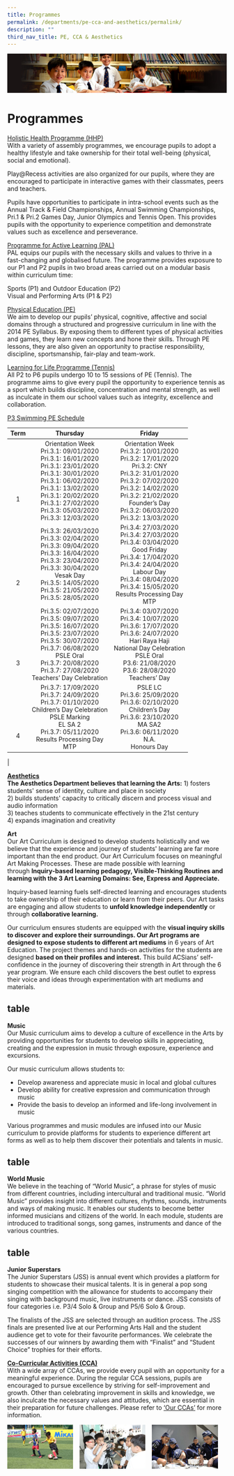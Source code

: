 ```yaml
---
title: Programmes
permalink: /departments/pe-cca-and-aesthetics/permalink/
description: ""
third_nav_title: PE, CCA & Aesthetics
---
```

![](/images/Sub-banner1.jpg)

Programmes
==========

<u>Holistic Health Programme (HHP)</u><br>
With a variety of assembly programmes, we encourage pupils to adopt a healthy lifestyle and take ownership for their total well-being (physical, social and emotional).

Play@Recess activities are also organized for our pupils, where they are encouraged to participate in interactive games with their classmates, peers and teachers.

Pupils have opportunities to participate in intra-school events such as the Annual Track & Field Championships, Annual Swimming Championships, Pri.1 & Pri.2 Games Day, Junior Olympics and Tennis Open. This provides pupils with the opportunity to experience competition and demonstrate values such as excellence and perseverance.

<u>Programme for Active Learning (PAL)</u><br>
PAL equips our pupils with the necessary skills and values to thrive in a fast-changing and globalised future. The programme provides exposure to our P1 and P2 pupils in two broad areas carried out on a modular basis within curriculum time:

Sports (P1) and Outdoor Education (P2) <br>
Visual and Performing Arts (P1 & P2)

<u>Physical Education (PE)</u><br>
We aim to develop our pupils’ physical, cognitive, affective and social domains through a structured and progressive curriculum in line with the 2014 PE Syllabus. By exposing them to different types of physical activities and games, they learn new concepts and hone their skills. Through PE lessons, they are also given an opportunity to practise responsibility, discipline, sportsmanship, fair-play and team-work.

<u>Learning for Life Programme (Tennis)</u><br>
All P2 to P6 pupils undergo 10 to 15 sessions of PE (Tennis). The programme aims to give every pupil the opportunity to experience tennis as a sport which builds discipline, concentration and mental strength, as well as inculcate in them our school values such as integrity, excellence and collaboration.

<u>P3 Swimming PE Schedule</u><br>

| Term | Thursday | Friday |
|:---:|:---:|:---:|
| <br><br><br><br><br>1 | Orientation Week<br>Pri.3.1: 09/01/2020<br>Pri.3.1: 16/01/2020<br>Pri.3.1: 23/01/2020<br>Pri.3.1: 30/01/2020<br>Pri.3.1: 06/02/2020<br>Pri.3.1: 13/02/2020<br>Pri.3.1: 20/02/2020<br>Pri.3.1: 27/02/2020<br>Pri.3.3: 05/03/2020<br>Pri.3.3: 12/03/2020 | Orientation Week<br>Pri.3.2: 10/01/2020<br>Pri.3.2: 17/01/2020<br>Pri.3.2: CNY<br>Pri.3.2: 31/01/2020<br>Pri.3.2: 07/02/2020<br>Pri.3.2: 14/02/2020<br>Pri.3.2: 21/02/2020<br>Founder’s Day<br>Pri.3.2: 06/03/2020<br>Pri.3.2: 13/03/2020 |
| <br><br><br><br><br>2 | Pri.3.3: 26/03/2020<br>Pri.3.3: 02/04/2020<br>Pri.3.3: 09/04/2020<br>Pri.3.3: 16/04/2020<br>Pri.3.3: 23/04/2020<br>Pri.3.3: 30/04/2020<br>Vesak Day<br>Pri.3.5: 14/05/2020<br>Pri.3.5: 21/05/2020<br>Pri.3.5: 28/05/2020 | Pri.3.4: 27/03/2020<br>Pri.3.4: 27/03/2020<br>Pri.3.4: 03/04/2020<br>Good Friday<br>Pri.3.4: 17/04/2020<br>Pri.3.4: 24/04/2020<br>Labour Day<br>Pri.3.4: 08/04/2020<br>Pri.3.4: 15/05/2020<br>Results Processing Day<br>MTP |
| <br><br><br><br><br>3 | Pri.3.5: 02/07/2020<br>Pri.3.5: 09/07/2020<br>Pri.3.5: 16/07/2020<br>Pri.3.5: 23/07/2020<br>Pri.3.5: 30/07/2020<br>Pri.3.7: 06/08/2020<br>PSLE Oral<br>Pri.3.7: 20/08/2020<br>Pri.3.7: 27/08/2020<br>Teachers’ Day Celebration | Pri.3.4: 03/07/2020<br>Pri.3.4: 10/07/2020<br>Pri.3.6: 17/07/2020<br>Pri.3.6: 24/07/2020<br>Hari Raya Haji<br>National Day Celebration<br>PSLE Oral<br>P3.6: 21/08/2020<br>P3.6: 28/08/2020<br>Teachers’ Day |
| <br><br><br><br><br>4 | Pri.3.7: 17/09/2020<br>Pri.3.7: 24/09/2020<br>Pri.3.7: 01/10/2020<br>Children’s Day Celebration<br>PSLE Marking<br>EL SA 2<br>Pri.3.7: 05/11/2020<br>Results Processing Day<br>MTP | PSLE LC<br>Pri.3.6: 25/09/2020<br>Pri.3.6: 02/10/2020<br>Children’s Day<br>Pri.3.6: 23/10/2020<br>MA SA2<br>Pri.3.6: 06/11/2020<br>N.A.<br>Honours Day |
|

<b><u>Aesthetics</b></u><br>
**The Aesthetics Department believes that learning the Arts:**
1\) fosters students' sense of identity, culture and place in society<br>
2\) builds students' capacity to critically discern and process visual and audio information<br>
3\) teaches students to communicate effectively in the 21st century<br>
 4\) expands imagination and creativity 
 

**Art**<br>
Our Art Curriculum is designed to develop students holistically and we believe that the experience and journey of students' learning are far more important than the end product. Our Art Curriculum focuses on meaningful Art Making Processes. These are made possible with learning through **Inquiry-based learning pedagogy, Visible-Thinking Routines and learning with the 3 Art Learning Domains: See, Express and Appreciate.** 

Inquiry-based learning fuels self-directed learning and encourages students to take ownership of their education or learn from their peers. Our Art tasks are engaging and allow students to **unfold knowledge independently** or through **collaborative learning.** 

Our curriculum ensures students are equipped with the **visual inquiry skills to discover and explore their surroundings. Our Art programs are designed to expose students to different art mediums** in 6 years of Art Education. The project themes and hands-on activities for the students are designed **based on their profiles and interest.** This build ACSians’ self-confidence in the journey of discovering their strength in Art through the 6 year program. We ensure each child discovers the best outlet to express their voice and ideas through experimentation with art mediums and materials.

## table

**Music**<br>
Our Music curriculum aims to develop a culture of excellence in the Arts by providing opportunities for students to develop skills in appreciating, creating and the expression in music through exposure, experience and excursions. 

Our music curriculum allows students to:

*   Develop awareness and appreciate music in local and global cultures
*   Develop ability for creative expression and communication through music
*   Provide the basis to develop an informed and life-long involvement in music

Various programmes and music modules are infused into our Music curriculum to provide platforms for students to experience different art forms as well as to help them discover their potentials and talents in music.

## table

**World Music**<br>
We believe in the teaching of “World Music”, a phrase for styles of music from different countries, including intercultural and traditional music. “World Music” provides insight into different cultures, rhythms, sounds, instruments and ways of making music. It enables our students to become better informed musicians and citizens of the world. In each module, students are introduced to traditional songs, song games, instruments and dance of the various countries.

## table

**Junior Superstars**<br>
The Junior Superstars (JSS) is annual event which provides a platform for students to showcase their musical talents. It is in general a pop song singing competition with the allowance for students to accompany their singing with background music, live instruments or dance. JSS consists of four categories i.e. P3/4 Solo & Group and P5/6 Solo & Group. 

The finalists of the JSS are selected through an audition process. The JSS finals are presented live at our Performing Arts Hall and the student audience get to vote for their favourite performances. We celebrate the successes of our winners by awarding them with “Finalist” and “Student Choice” trophies for their efforts.

<b><u>Co-Curricular Activities (CCA)</b></u><br>
With a wide array of CCAs, we provide every pupil with an opportunity for a meaningful experience. During the regular CCA sessions, pupils are encouraged to pursue excellence by striving for self-improvement and growth. Other than celebrating improvement in skills and knowledge, we also inculcate the necessary values and attitudes, which are essential in their preparation for future challenges. Please refer to [‘Our CCAs’](https://acsj.moe.edu.sg/our-ccas) for more information.

<img src="/images/pe1.jpg" style="width:30%;margin-right:15px;" align = "left">
<img src="/images/pe2.jpg" style="width:30%;margin-right:15px;" align = "left">
<img src="/images/pe3.jpg" style="width:30%;margin-right:15px;" align = "left">

<br clear="left">
